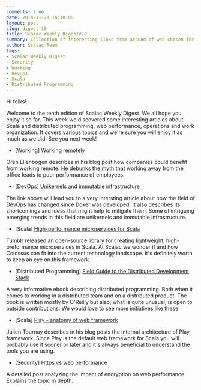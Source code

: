 ```yaml
---
comments: true
date: 2014-11-21 16:10:00
layout: post
slug: digest-10
title: Scalac Weekly Digest#10
summary: Collection of interesting links from around of web chosen for you by Scalac team
author: Scalac Team
tags:
- Scalac Weekly Digest
- Security
- Working
- DevOps
- Scala
- Distributed Programming
---
```


Hi folks! 

Welcome to the tenth edition of Scalac Weekly Digest. We all hope you enjoy it so far. This week we discovered some interesting articles about Scala and distributed programming, web performance, operations and work organization. It covers various topics and we're sure you will enjoy it as much as we did. See you next week! 

* \[Working\] [Working remotely](http://blog.driftt.com/what-if-your-team-was-working-remote)

Oren Ellenbogen describes in his blog post how companies could benefit from working remote. He debunks the myth that working away from the office leads to poor performance of employees.   

* \[DevOps\] [Unikernels and immutable infrastructure](https://medium.com/@darrenrush/after-docker-unikernels-and-immutable-infrastructure-93d5a91c849e)

The link above will lead you to a very intersting article about how the field of DevOps has changed since Doker was developed. It also describes its shortcomings and ideas that might help to mitigate them. Some of intriguing emerging trends in this field are unikernels and immutable infrastructure.  

* \[Scala\] [High-performance microservices for Scala](https://tumblr.github.io/colossus/)

Tumblr released an open-source library for creating lightweight, high-preformance microservices in Scala. At Scalac we wonder if and how Colossus can fit into the current technology landscape. It's definitely worth to keep an eye on this framework.

* \[Distributed Programming\] [Field Guide to the Distributed Development Stack ](http://sites.oreilly.com/odewahn/dds-field-guide/ch01.html)

A very informative ebook describing distributed programming. Both when it comes to working in a distributed team and on a distributed product. The book is written mostly by O'Reilly but also, what is quite unusual, is open to outside contributions. We would love to see more initiatives like these.  

* \[Scala\] [Play - anatomy of web framework](https://jto.github.io/articles/play_anatomy_part1_bootstrap/)

Julien Tournay describes in his blog posts the internal architecture of Play framework. Since Play is the default web framework for Scala you will probably use it sooner or later and it's always beneficial to understand the tools you are using. 

* \[Security\] [Https vs web performance](http://moz.com/blog/enabling-https-without-sacrificing-web-performance)

A detailed post analyzing the impact of encryption on web performance. Explains the topic in depth.  
